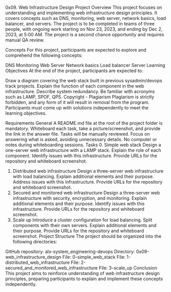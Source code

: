 0x09. Web Infrastructure Design
Project Overview
This project focuses on understanding and implementing web infrastructure design principles. It covers concepts such as DNS, monitoring, web server, network basics, load balancer, and servers. The project is to be completed in teams of three people, with ongoing work starting on Nov 23, 2023, and ending by Dec 2, 2023, at 5:00 AM. The project is a second chance opportunity and requires manual QA review.

Concepts
For this project, participants are expected to explore and comprehend the following concepts:

DNS
Monitoring
Web Server
Network basics
Load balancer
Server
Learning Objectives
At the end of the project, participants are expected to:

Draw a diagram covering the web stack built in previous sysadmin/devops track projects.
Explain the function of each component in the web infrastructure.
Describe system redundancy.
Be familiar with acronyms such as LAMP, SPOF, QPS.
Copyright - Plagiarism
Plagiarism is strictly forbidden, and any form of it will result in removal from the program. Participants must come up with solutions independently to meet the learning objectives.

Requirements
General
A README.md file at the root of the project folder is mandatory.
Whiteboard each task, take a picture/screenshot, and provide the link in the answer file.
Tasks will be manually reviewed.
Focus on answering what is asked, avoiding unnecessary details.
No computer or notes during whiteboarding sessions.
Tasks
0. Simple web stack
Design a one-server web infrastructure with a LAMP stack.
Explain the role of each component.
Identify issues with this infrastructure.
Provide URLs for the repository and whiteboard screenshot.
1. Distributed web infrastructure
Design a three-server web infrastructure with load balancing.
Explain additional elements and their purpose.
Address issues with this infrastructure.
Provide URLs for the repository and whiteboard screenshot.
2. Secured and monitored web infrastructure
Design a three-server web infrastructure with security, encryption, and monitoring.
Explain additional elements and their purpose.
Identify issues with this infrastructure.
Provide URLs for the repository and whiteboard screenshot.
3. Scale up
Introduce a cluster configuration for load balancing.
Split components with their own servers.
Explain additional elements and their purpose.
Provide URLs for the repository and whiteboard screenshot.
Project Structure
The project should be organized into the following directories:

GitHub repository: alx-system_engineering-devops
Directory: 0x09-web_infrastructure_design
File: 0-simple_web_stack
File: 1-distributed_web_infrastructure
File: 2-secured_and_monitored_web_infrastructure
File: 3-scale_up
Conclusion
This project aims to reinforce understanding of web infrastructure design principles, preparing participants to explain and implement these concepts independently.
